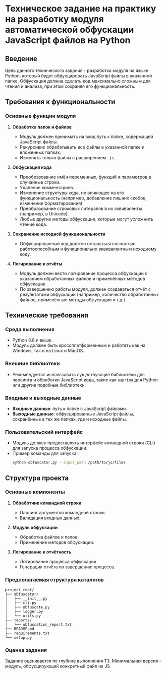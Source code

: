 # Техническое задание на практику на разработку модуля автоматической обфускации JavaScript файлов на Python

## Введение
Цель данного технического задания - разработка модуля на языке Python, который будет обфусцировать JavaScript файлы в указанной папке. Обфускация должна сделать код максимально сложным для чтения и анализа, при этом сохраняя его функциональность.

## Требования к функциональности

### Основные функции модуля

1. **Обработка папок и файлов**
   - Модуль должен принимать на вход путь к папке, содержащей JavaScript файлы.
   - Рекурсивно обрабатывать все файлы в указанной папке и вложенных папках.
   - Изменять только файлы с расширением `.js`.

2. **Обфускация кода**
   - Преобразование имён переменных, функций и параметров в случайные строки.
   - Удаление комментариев.
   - Изменение структуры кода, не влияющее на его функциональность (например, добавление лишних скобок, изменение форматирования).
   - Преобразование строковых литералов в их эквиваленты (например, в Unicode).
   - Любые другие методы обфускации, которые могут усложнить чтение кода.

3. **Сохранение исходной функциональности**
   - Обфусцированный код должен оставаться полностью работоспособным и функционально эквивалентным исходному коду.
   
4. **Логирование и отчёты**
   - Модуль должен вести логирование процесса обфускации с указанием обработанных файлов и применённых методов обфускации.
   - По завершению работы модуля, должен создаваться отчёт с результатами обфускации (например, количество обработанных файлов, применённые методы обфускации и т.д.).

## Технические требования

### Среда выполнения
- Python 3.8 и выше.
- Модуль должен быть кроссплатформенным и работать как на Windows, так и на Linux и MacOS.

### Внешние библиотеки
- Рекомендуется использовать существующие библиотеки для парсинга и обработки JavaScript кода, такие как `esprima` для Python или другие подобные библиотеки.

### Входные и выходные данные
- **Входные данные**: путь к папке с JavaScript файлами.
- **Выходные данные**: обфусцированные JavaScript файлы, сохранённые в тех же папках, где и исходные файлы.

### Пользовательский интерфейс
- Модуль должен предоставлять интерфейс командной строки (CLI) для запуска процесса обфускации.
- Пример команды для запуска:
  ```bash
  python obfuscator.py --input_path /path/to/js/files
  ```
## Структура проекта

### Основные компоненты

1. **Обработчик командной строки**
   - Парсинг аргументов командной строки.
   - Валидация входных данных.

2. **Модуль обфускации**
   - Обработка файлов и папок.
   - Применение методов обфускации.

3. **Логирование и отчётность**
   - Логирование процесса обфускации.
   - Генерация отчёта по завершению процесса.

### Предполагаемая структура каталогов

```plaintext
project_root/
├── obfuscator/
│   ├── __init__.py
│   ├── cli.py
│   ├── obfuscate.py
│   ├── logger.py
│   └── utils.py
├── reports/
│   └── obfuscation_report.txt
├── README.md
├── requirements.txt
└── setup.py
```

### Оценка задания
Задание оценивается по глубине выполнения ТЗ. Минимальная версия - модуль, обфусцирующий конкретный файл на JS

